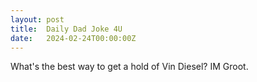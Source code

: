 ```yaml
---
layout: post
title:  Daily Dad Joke 4U
date:   2024-02-24T00:00:00Z
---
```

What's the best way to get a hold of Vin Diesel? IM Groot.
